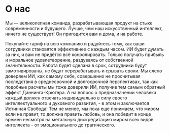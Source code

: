 # О нас

Мы — великолепная команда, разрабатывающая продукт на стыке современности и будущего. Лучше, чем наш искусственный интеллект, ничего не существует! Он пригодится вам и дома, и на работе. 

Покупайте тариф на всю компанию и радуйтесь тому, как ваши сотрудники становятся эффективнее с каждым часом. ИИ будет думать за них, и вам не придётся всё конролировать. Только получать прибыль и моральное удовлетворение, раздуваясь от собственной значительности. Работа будет сделана в срок, сотрудники будут замотивированы, не будут перерабатывать и срывать сроки. 
Мы слепо доверяем ИИ, как самому себе, совершенно не просчитывая последствия в среднесрочной и долгосрочной перспективах, так как подобные расчеты мы тоже доверили ИИ, получив тем самым обратный эффект Даннинга-Крюгера. А на вопрос о предназначении человека каждый должен отвечать индивидуально в силу своего интеллектуального и духовного развития, - в этом и заключается Истинная Свобода!
Тем не менее, мы пока еще понимаем, что миром если не правит, то должна править любовь, и она победит в конце времен несмотря на метальную дискредитацию миром всех видов интеллекта - от эмоционального до трагического.


